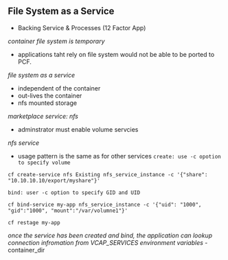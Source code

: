 ## File System as a Service
- Backing Service & Processes (12 Factor App)


*container file system is temporary*
- applications taht rely on file system would not be able to be ported to PCF.

*file system as a service*
- independent of the container
- out-lives the container
- nfs mounted storage

*marketplace service: nfs*
- adminstrator must enable volume servcies

*nfs service*
- usage pattern is the same as for other services
`create: use -c opotion to specify volume`

`cf create-service nfs Existing nfs_service_instance -c '{"share": "10.10.10.10/export/myshare"}'`

`bind: user -c option to specify GID and UID`

`cf bind-service my-app nfs_service_instance -c '{"uid": "1000", "gid":"1000", "mount":"/var/volumne1"}'`

`cf restage my-app`

*once the service has been created and bind, the application can lookup connection infromation from VCAP_SERVICES environment variables*
	- container_dir